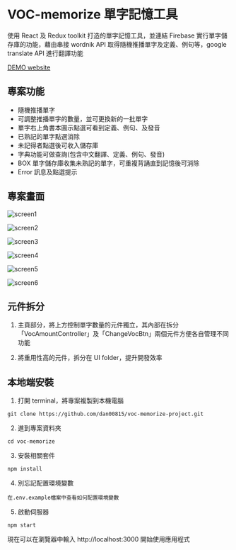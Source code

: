 # VOC-memorize 單字記憶工具

使用 React 及 Redux toolkit 打造的單字記憶工具，並連結 Firebase 實行單字儲存庫的功能，藉由串接 wordnik API 取得隨機推播單字及定義、例句等，google translate API 進行翻譯功能

[DEMO website](https://voc-memorize-project.onrender.com/)

## 專案功能

- 隨機推播單字
- 可調整推播單字的數量，並可更換新的一批單字
- 單字右上角書本圖示點選可看到定義、例句、及發音
- 已熟記的單字點選消除
- 未記得者點選後可收入儲存庫
- 字典功能可做查詢(包含中文翻譯、定義、例句、發音)
- BOX 單字儲存庫收集未熟記的單字，可重複背誦直到記憶後可消除
- Error 訊息及點選提示

## 專案畫面

![screen1](https://github.com/dan00815/voc-memorize-project/blob/main/public/screenshot/screen1.jpg)

![screen2](https://github.com/dan00815/voc-memorize-project/blob/main/public/screenshot/screen2.jpg)

![screen3](https://github.com/dan00815/voc-memorize-project/blob/main/public/screenshot/screen3.jpg)

![screen4](https://github.com/dan00815/voc-memorize-project/blob/main/public/screenshot/screen4.jpg)

![screen5](https://github.com/dan00815/voc-memorize-project/blob/main/public/screenshot/screen5.jpg)

![screen6](https://github.com/dan00815/voc-memorize-project/blob/main/public/screenshot/screen6.jpg)

## 元件拆分

1. 主頁部分，將上方控制單字數量的元件獨立，其內部在拆分「VocAmountController」及「ChangeVocBtn」兩個元件方便各自管理不同功能

2. 將重用性高的元件，拆分在 UI folder，提升開發效率

## 本地端安裝

1. 打開 terminal，將專案複製到本機電腦

```
git clone https://github.com/dan00815/voc-memorize-project.git
```

2. 進到專案資料夾

```
cd voc-memorize
```

3. 安裝相關套件

```
npm install
```

4. 別忘記配置環境變數

```
在.env.example檔案中查看如何配置環境變數
```

5. 啟動伺服器

```
npm start
```

現在可以在瀏覽器中輸入 http://localhost:3000 開始使用應用程式
